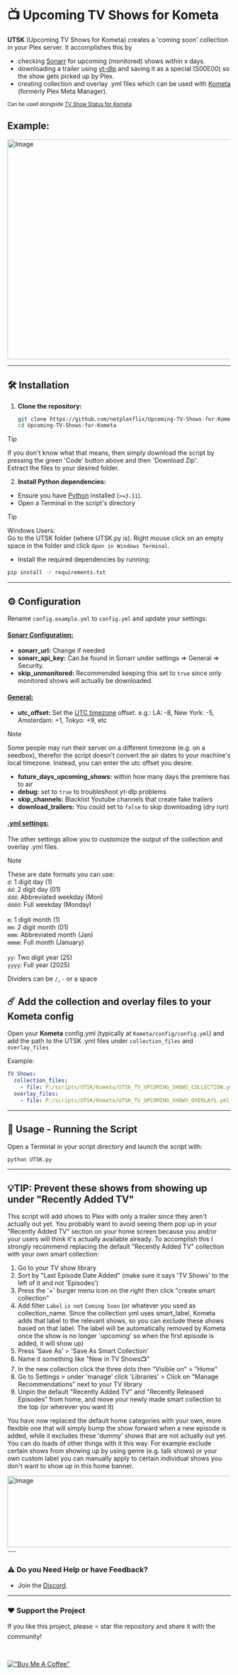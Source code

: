 # 📺 Upcoming TV Shows for Kometa

**UTSK** (Upcoming TV Shows for Kometa) creates a 'coming soon' collection in your Plex server. It accomplishes this by
-  checking [Sonarr](https://sonarr.tv/) for upcoming (monitored) shows within x days.
-  downloading a trailer using [yt-dlp](https://github.com/yt-dlp/yt-dlp) and saving it as a special (S00E00) so the show gets picked up by Plex.
-  creating collection and overlay .yml files which can be used with [Kometa](https://kometa.wiki/en/latest/) (formerly Plex Meta Manager).

<sub>Can be used alongside [TV Show Status for Kometa](https://github.com/netplexflix/TV-show-status-for-Kometa)</sub>

## Example:
<img width="1303" height="495" alt="Image" src="https://github.com/user-attachments/assets/bd2718b0-2437-44f7-8da6-2b819dece7b7" />

---
## 🛠️ Installation


1. **Clone the repository:**
   ```bash
   git clone https://github.com/netplexflix/Upcoming-TV-Shows-for-Kometa.git
   cd Upcoming-TV-Shows-for-Kometa
   ```
> [!TIP]
>If you don't know what that means, then simply download the script by pressing the green 'Code' button above and then 'Download Zip'.  
>Extract the files to your desired folder.


2. **Install Python dependencies:**
- Ensure you have [Python](https://www.python.org/downloads/) installed (`>=3.11`).
- Open a Terminal in the script's directory
> [!TIP]
>Windows Users:  
>Go to the UTSK folder (where UTSK.py is). Right mouse click on an empty space in the folder and click `Open in Windows Terminal`.
- Install the required dependencies by running:
```sh
pip install -r requirements.txt
```

---

## ⚙️ Configuration

Rename `config.example.yml` to `config.yml` and update your settings:


#### <ins>Sonarr Configuration:</ins>
- **sonarr_url:** Change if needed
- **sonarr_api_key:** Can be found in Sonarr under settings => General => Security.
- **skip_unmonitored:** Recommended keeping this set to `true` since only monitored shows will actually be downloaded.
  
#### <ins>General:</ins>
- **utc_offset:** Set the [UTC timezone](https://en.wikipedia.org/wiki/List_of_UTC_offsets) offset. e.g.: LA: -8, New York: -5, Amsterdam: +1, Tokyo: +9, etc
>[!NOTE]
> Some people may run their server on a different timezone (e.g. on a seedbox), therefor the script doesn't convert the air dates to your machine's local timezone. Instead, you can enter the utc offset you desire.
- **future_days_upcoming_shows:** within how many days the premiere has to air
- **debug:** set to `true` to troubleshoot yt-dlp problems
- **skip_channels:** Blacklist Youtube channels that create fake trailers
- **download_trailers:** You could set to `false` to skip downloading (dry run)

#### <ins>.yml settings:</ins>
The other settings allow you to customize the output of the collection and overlay .yml files.
>[!NOTE]
> These are date formats you can use:<br/>
> `d`: 1 digit day (1)<br/>
> `dd`: 2 digit day (01)<br/>
> `ddd`: Abbreviated weekday (Mon)<br/>
> `dddd`: Full weekday (Monday)<br/>
><br/>
> `m`: 1 digit month (1)<br/>
> `mm`: 2 digit month (01)<br/>
> `mmm`: Abbreviated month (Jan)<br/>
> `mmmm`: Full month (January)<br/>
><br/>
> `yy`: Two digit year (25)<br/>
> `yyyy`: Full year (2025)
>
>Dividers can be `/`, `-` or a space

## ☄️ Add the collection and overlay files to your Kometa config

Open your **Kometa** config.yml (typically at `Kometa/config/config.yml`) and add the path to the UTSK .yml files under `collection_files` and `overlay_files`

Example:
```yaml
TV Shows:
  collection_files:
    - file: P:/scripts/UTSK/Kometa/UTSK_TV_UPCOMING_SHOWS_COLLECTION.yml
  overlay_files:
    - file: P:/scripts/UTSK/Kometa/UTSK_TV_UPCOMING_SHOWS_OVERLAYS.yml

```

---

## 🚀 Usage - Running the Script

Open a Terminal in your script directory and launch the script with:
   ```bash
   python UTSK.py
   ```

---

## 💡TIP: Prevent these shows from showing up under "Recently Added TV"
This script will add shows to Plex with only a trailer since they aren't actually out yet. You probably want to avoid seeing them pop up in your "Recently Added TV" section on your home screen because you and/or your users will think it's actually available already.
To accomplish this I strongly recommend replacing the default "Recently Added TV" collection with your own smart collection:

1. Go to your TV show library
2. Sort by "Last Episode Date Added" (make sure it says 'TV Shows' to the left of it and not 'Episodes')
3. Press the '+' burger menu icon on the right then click "create smart collection"
4. Add filter `Label` `is not` `Coming Soon` (or whatever you used as collection_name. Since the collection yml uses smart_label, Kometa adds that label to the relevant shows, so you can exclude these shows based on that label. The label will be automatically removed by Kometa once the show is no longer 'upcoming' so when the first episode is added, it will show up)
5. Press 'Save As' > 'Save As Smart Collection'
6. Name it something like "New in TV Shows📺"
7. In the new collection click the three dots then "Visible on" > "Home"
8. Go to Settings > under 'manage' click 'Libraries' > Click on "Manage Recommendations" next to your TV library
9. Unpin the default "Recently Added TV" and "Recently Released Episodes" from home, and move your newly made smart collection to the top (or wherever you want it)

You have now replaced the default home categories with your own, more flexible one that will simply bump the show forward when a new episode is added, while it excludes these 'dummy' shows that are not actually out yet.
You can do loads of other things with it this way. For example exclude certain shows from showing up by using genre (e.g. talk shows) or your own custom label you can manually apply to certain individual shows you don't want to show up in this home banner.

<img width="809" height="161" alt="Image" src="https://github.com/user-attachments/assets/0cf0924e-1bcd-4871-87cf-7a3e5420aa0c" />
---

### ⚠️ **Do you Need Help or have Feedback?**
- Join the [Discord](https://discord.gg/VBNUJd7tx3).

  
---  
### ❤️ Support the Project
If you like this project, please ⭐ star the repository and share it with the community!

<br/>

[!["Buy Me A Coffee"](https://github.com/user-attachments/assets/5c30b977-2d31-4266-830e-b8c993996ce7)](https://www.buymeacoffee.com/neekokeen)
